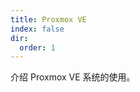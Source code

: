 ```yaml
---
title: Proxmox VE
index: false
dir:
  order: 1
---
```


介绍 Proxmox VE 系统的使用。

<!-- more -->

<Catalog/>